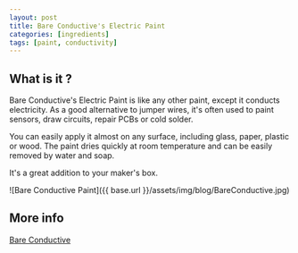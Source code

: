 ```yaml
---
layout: post
title: Bare Conductive's Electric Paint
categories: [ingredients]
tags: [paint, conductivity]
---
```


## What is it ?

Bare Conductive's Electric Paint is like any other paint, except it conducts electricity. As a good alternative to jumper wires, it's often used to paint sensors, draw circuits, repair PCBs or cold solder.

You can easily apply it almost on any surface, including glass, paper, plastic or wood. The paint dries quickly at room temperature and can be easily removed by water and soap.

It's a great addition to your maker's box.

![Bare Conductive Paint]({{ base.url }}/assets/img/blog/BareConductive.jpg)


## More info

[Bare Conductive](http://www.bareconductive.com/make/)
